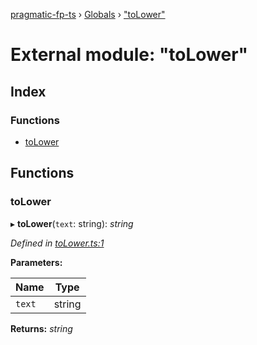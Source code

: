 [pragmatic-fp-ts](../README.md) › [Globals](../globals.md) › ["toLower"](_tolower_.md)

# External module: "toLower"

## Index

### Functions

* [toLower](_tolower_.md#tolower)

## Functions

###  toLower

▸ **toLower**(`text`: string): *string*

*Defined in [toLower.ts:1](https://github.com/hermann-p/pragmatic-fp-ts/blob/16cc592/src/toLower.ts#L1)*

**Parameters:**

Name | Type |
------ | ------ |
`text` | string |

**Returns:** *string*

